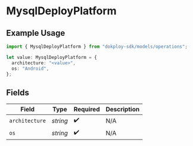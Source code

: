 # MysqlDeployPlatform

## Example Usage

```typescript
import { MysqlDeployPlatform } from "dokploy-sdk/models/operations";

let value: MysqlDeployPlatform = {
  architecture: "<value>",
  os: "Android",
};
```

## Fields

| Field              | Type               | Required           | Description        |
| ------------------ | ------------------ | ------------------ | ------------------ |
| `architecture`     | *string*           | :heavy_check_mark: | N/A                |
| `os`               | *string*           | :heavy_check_mark: | N/A                |